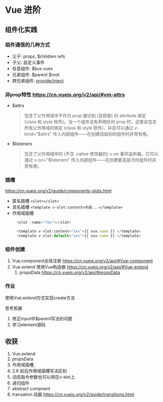 # Vue 进阶

## 组件化实践

### 组件通信的几种方式

- 父子: props, $children refs
- 子父: 自定义事件
- 任意组件: $bus vuex
- 兄弟组件: $parent $root
- 跨兄弟组件: [provide/inject](https://cn.vuejs.org/v2/api/#provide-inject)

### 非prop特性 https://cn.vuejs.org/v2/api/#vm-attrs

- $attrs
  > 包含了父作用域中不作为 prop 被识别 (且获取) 的 attribute 绑定 (class 和 style 除外)。当一个组件没有声明任何 prop 时，这里会包含所有父作用域的绑定 (class 和 style 除外)，并且可以通过 v-bind="$attrs" 传入内部组件——在创建高级别的组件时非常有用。
- $listeners
  > 包含了父作用域中的 (不含 .native 修饰器的) v-on 事件监听器。它可以通过 v-on="$listeners" 传入内部组件——在创建更高层次的组件时非常有用。



### 插槽

https://cn.vuejs.org/v2/guide/components-slots.html

- 匿名插槽  `<slot></slot>`
- 具名插槽  `<template v-slot:content>内容...</template>`
- 作用域插槽  
    ```js
      <slot :name="foo"></slot>

      <template v-slot:content="xxx">{{ xxx.name }} </template>
      <template v-slot:default="xxx">{{ xxx.name }} </template>
    ```

### 组件创建

1.  Vue.component全局注册 https://cn.vuejs.org/v2/api/#Vue-component 
2.  Vue.extend 使用Vue构造器 https://cn.vuejs.org/v2/api/#Vue-extend 
    1.  propsData https://cn.vuejs.org/v2/api/#propsData


### 作业

使用Vue.extend方式实现create方法

思考拓展
1.  修正input中$parent写法的问题
2.  学习element源码


## 收获

1.  Vue.extend
2.  propsData
3.  作用域插槽, 
  1.  2.6 前后作用域插槽写法区别
  2.  动态指令参数也可以用在v-slot上
4.  递归组件
5.  abstract compnent
6.  transation 动画 https://cn.vuejs.org/v2/guide/transitions.html
